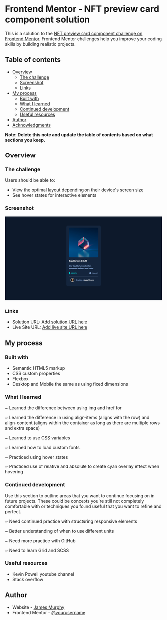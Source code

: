 # Frontend Mentor - NFT preview card component solution

This is a solution to the [NFT preview card component challenge on Frontend Mentor](https://www.frontendmentor.io/challenges/nft-preview-card-component-SbdUL_w0U). Frontend Mentor challenges help you improve your coding skills by building realistic projects.

## Table of contents

- [Overview](#overview)
  - [The challenge](#the-challenge)
  - [Screenshot](#screenshot)
  - [Links](#links)
- [My process](#my-process)
  - [Built with](#built-with)
  - [What I learned](#what-i-learned)
  - [Continued development](#continued-development)
  - [Useful resources](#useful-resources)
- [Author](#author)
- [Acknowledgments](#acknowledgments)

**Note: Delete this note and update the table of contents based on what sections you keep.**

## Overview

### The challenge

Users should be able to:

- View the optimal layout depending on their device's screen size
- See hover states for interactive elements

### Screenshot

![](./screenshot.png)

### Links

- Solution URL: [Add solution URL here](https://your-solution-url.com)
- Live Site URL: [Add live site URL here](https://your-live-site-url.com)

## My process

### Built with

- Semantic HTML5 markup
- CSS custom properties
- Flexbox
- Desktop and Mobile the same as using fixed dimensions

### What I learned

~ Learned the difference between using img and href for

~ Learned the difference in using align-items (aligns with the row) and align-content (aligns within the container as long as there are multiple rows and extra space)

~ Learned to use CSS variables

~ Learned how to load custom fonts

~ Practiced using hover states

~ Practiced use of relative and absolute to create cyan overlay effect when hovering

### Continued development

Use this section to outline areas that you want to continue focusing on in future projects. These could be concepts you're still not completely comfortable with or techniques you found useful that you want to refine and perfect.

~ Need continued practice with structuring responsive elements

~ Better understanding of when to use different units

~ Need more practice with GitHub

~ Need to learn Grid and SCSS

### Useful resources

- Kevin Powell youtube channel
- Stack overflow

## Author

- Website - [James Murphy](https://www.your-site.com)
- Frontend Mentor - [@yourusername](https://www.frontendmentor.io/profile/yourusername)
